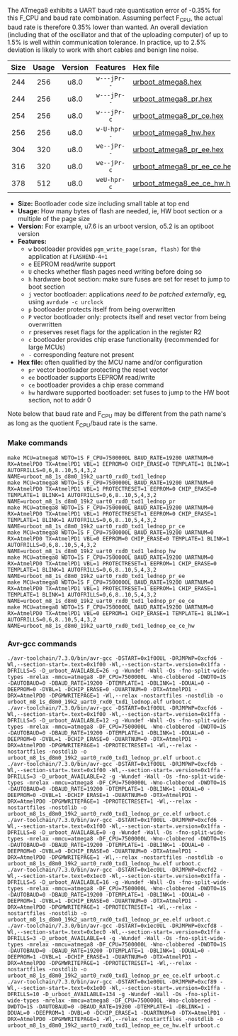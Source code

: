 The ATmega8 exhibits a UART baud rate quantisation error of -0.35% for this F_CPU and baud rate combination. Assuming perfect F<sub>CPU</sub>, the actual baud rate is therefore 0.35% lower than wanted. An overall deviation (including that of the oscillator and that of the uploading computer) of up to 1.5% is well within communication tolerance. In practice, up to 2.5% deviation is likely to work with short cables and benign line noise.

|Size|Usage|Version|Features|Hex file|
|:-:|:-:|:-:|:-:|:--|
|244|256|u8.0|`w---jPr--`|[urboot_atmega8.hex](https://raw.githubusercontent.com/stefanrueger/urboot.hex/main/cores/minicore/atmega8/watchdog_1_s/internal_oscillator/3750000_hz/9600_baud/uart0_rxd0_txd1/lednop/urboot_atmega8.hex)|
|244|256|u8.0|`w---jPr--`|[urboot_atmega8_pr.hex](https://raw.githubusercontent.com/stefanrueger/urboot.hex/main/cores/minicore/atmega8/watchdog_1_s/internal_oscillator/3750000_hz/9600_baud/uart0_rxd0_txd1/lednop/urboot_atmega8_pr.hex)|
|254|256|u8.0|`w---jPr-c`|[urboot_atmega8_pr_ce.hex](https://raw.githubusercontent.com/stefanrueger/urboot.hex/main/cores/minicore/atmega8/watchdog_1_s/internal_oscillator/3750000_hz/9600_baud/uart0_rxd0_txd1/lednop/urboot_atmega8_pr_ce.hex)|
|256|256|u8.0|`w-U-hpr--`|[urboot_atmega8_hw.hex](https://raw.githubusercontent.com/stefanrueger/urboot.hex/main/cores/minicore/atmega8/watchdog_1_s/internal_oscillator/3750000_hz/9600_baud/uart0_rxd0_txd1/lednop/urboot_atmega8_hw.hex)|
|304|320|u8.0|`we--jPr--`|[urboot_atmega8_pr_ee.hex](https://raw.githubusercontent.com/stefanrueger/urboot.hex/main/cores/minicore/atmega8/watchdog_1_s/internal_oscillator/3750000_hz/9600_baud/uart0_rxd0_txd1/lednop/urboot_atmega8_pr_ee.hex)|
|316|320|u8.0|`we--jPr-c`|[urboot_atmega8_pr_ee_ce.hex](https://raw.githubusercontent.com/stefanrueger/urboot.hex/main/cores/minicore/atmega8/watchdog_1_s/internal_oscillator/3750000_hz/9600_baud/uart0_rxd0_txd1/lednop/urboot_atmega8_pr_ee_ce.hex)|
|378|512|u8.0|`weU-hpr-c`|[urboot_atmega8_ee_ce_hw.hex](https://raw.githubusercontent.com/stefanrueger/urboot.hex/main/cores/minicore/atmega8/watchdog_1_s/internal_oscillator/3750000_hz/9600_baud/uart0_rxd0_txd1/lednop/urboot_atmega8_ee_ce_hw.hex)|

- **Size:** Bootloader code size including small table at top end
- **Usage:** How many bytes of flash are needed, ie, HW boot section or a multiple of the page size
- **Version:** For example, u7.6 is an urboot version, o5.2 is an optiboot version
- **Features:**
  + `w` bootloader provides `pgm_write_page(sram, flash)` for the application at `FLASHEND-4+1`
  + `e` EEPROM read/write support
  + `U` checks whether flash pages need writing before doing so
  + `h` hardware boot section: make sure fuses are set for reset to jump to boot section
  + `j` vector bootloader: applications *need to be patched externally*, eg, using `avrdude -c urclock`
  + `p` bootloader protects itself from being overwritten
  + `P` vector bootloader only: protects itself and reset vector from being overwritten
  + `r` preserves reset flags for the application in the register R2
  + `c` bootloader provides chip erase functionality (recommended for large MCUs)
  + `-` corresponding feature not present
- **Hex file:** often qualified by the MCU name and/or configuration
  + `pr` vector bootloader protecting the reset vector
  + `ee` bootloader supports EEPROM read/write
  + `ce` bootloader provides a chip erase command
  + `hw` hardware supported bootloader: set fuses to jump to the HW boot section, not to addr 0


Note below that baud rate and F<sub>CPU</sub> may be different from the path name's as long as the quotient F<sub>CPU</sub>/baud rate is the same.

### Make commands
```
make MCU=atmega8 WDTO=1S F_CPU=7500000L BAUD_RATE=19200 UARTNUM=0 RX=AtmelPD0 TX=AtmelPD1 VBL=1 EEPROM=0 CHIP_ERASE=0 TEMPLATE=1 BLINK=1 AUTOFRILLS=0,6,8..10,5,4,3,2 NAME=urboot_m8_1s_d8m0_19k2_uart0_rxd0_txd1_lednop
make MCU=atmega8 WDTO=1S F_CPU=7500000L BAUD_RATE=19200 UARTNUM=0 RX=AtmelPD0 TX=AtmelPD1 VBL=1 PROTECTRESET=1 EEPROM=0 CHIP_ERASE=0 TEMPLATE=1 BLINK=1 AUTOFRILLS=0,6,8..10,5,4,3,2 NAME=urboot_m8_1s_d8m0_19k2_uart0_rxd0_txd1_lednop_pr
make MCU=atmega8 WDTO=1S F_CPU=7500000L BAUD_RATE=19200 UARTNUM=0 RX=AtmelPD0 TX=AtmelPD1 VBL=1 PROTECTRESET=1 EEPROM=0 CHIP_ERASE=1 TEMPLATE=1 BLINK=1 AUTOFRILLS=0,6,8..10,5,4,3,2 NAME=urboot_m8_1s_d8m0_19k2_uart0_rxd0_txd1_lednop_pr_ce
make MCU=atmega8 WDTO=1S F_CPU=7500000L BAUD_RATE=19200 UARTNUM=0 RX=AtmelPD0 TX=AtmelPD1 VBL=0 EEPROM=0 CHIP_ERASE=0 TEMPLATE=1 BLINK=1 AUTOFRILLS=0,6,8..10,5,4,3,2 NAME=urboot_m8_1s_d8m0_19k2_uart0_rxd0_txd1_lednop_hw
make MCU=atmega8 WDTO=1S F_CPU=7500000L BAUD_RATE=19200 UARTNUM=0 RX=AtmelPD0 TX=AtmelPD1 VBL=1 PROTECTRESET=1 EEPROM=1 CHIP_ERASE=0 TEMPLATE=1 BLINK=1 AUTOFRILLS=0,6,8..10,5,4,3,2 NAME=urboot_m8_1s_d8m0_19k2_uart0_rxd0_txd1_lednop_pr_ee
make MCU=atmega8 WDTO=1S F_CPU=7500000L BAUD_RATE=19200 UARTNUM=0 RX=AtmelPD0 TX=AtmelPD1 VBL=1 PROTECTRESET=1 EEPROM=1 CHIP_ERASE=1 TEMPLATE=1 BLINK=1 AUTOFRILLS=0,6,8..10,5,4,3,2 NAME=urboot_m8_1s_d8m0_19k2_uart0_rxd0_txd1_lednop_pr_ee_ce
make MCU=atmega8 WDTO=1S F_CPU=7500000L BAUD_RATE=19200 UARTNUM=0 RX=AtmelPD0 TX=AtmelPD1 VBL=0 EEPROM=1 CHIP_ERASE=1 TEMPLATE=1 BLINK=1 AUTOFRILLS=0,6,8..10,5,4,3,2 NAME=urboot_m8_1s_d8m0_19k2_uart0_rxd0_txd1_lednop_ee_ce_hw
```

### Avr-gcc commands
```
./avr-toolchain/7.3.0/bin/avr-gcc -DSTART=0x1f00UL -DRJMPWP=0xcfd6 -Wl,--section-start=.text=0x1f00 -Wl,--section-start=.version=0x1ffa -DFRILLS=5 -D_urboot_AVAILABLE=26 -g -Wundef -Wall -Os -fno-split-wide-types -mrelax -mmcu=atmega8 -DF_CPU=7500000L -Wno-clobbered -DWDTO=1S -DAUTOBAUD=0 -DBAUD_RATE=19200 -DTEMPLATE=1 -DBLINK=1 -DDUAL=0 -DEEPROM=0 -DVBL=1 -DCHIP_ERASE=0 -DUARTNUM=0 -DTX=AtmelPD1 -DRX=AtmelPD0 -DPGMWRITEPAGE=1 -Wl,--relax -nostartfiles -nostdlib -o urboot_m8_1s_d8m0_19k2_uart0_rxd0_txd1_lednop.elf urboot.c
./avr-toolchain/7.3.0/bin/avr-gcc -DSTART=0x1f00UL -DRJMPWP=0xcfd6 -Wl,--section-start=.text=0x1f00 -Wl,--section-start=.version=0x1ffa -DFRILLS=5 -D_urboot_AVAILABLE=12 -g -Wundef -Wall -Os -fno-split-wide-types -mrelax -mmcu=atmega8 -DF_CPU=7500000L -Wno-clobbered -DWDTO=1S -DAUTOBAUD=0 -DBAUD_RATE=19200 -DTEMPLATE=1 -DBLINK=1 -DDUAL=0 -DEEPROM=0 -DVBL=1 -DCHIP_ERASE=0 -DUARTNUM=0 -DTX=AtmelPD1 -DRX=AtmelPD0 -DPGMWRITEPAGE=1 -DPROTECTRESET=1 -Wl,--relax -nostartfiles -nostdlib -o urboot_m8_1s_d8m0_19k2_uart0_rxd0_txd1_lednop_pr.elf urboot.c
./avr-toolchain/7.3.0/bin/avr-gcc -DSTART=0x1f00UL -DRJMPWP=0xcfdb -Wl,--section-start=.text=0x1f00 -Wl,--section-start=.version=0x1ffa -DFRILLS=3 -D_urboot_AVAILABLE=2 -g -Wundef -Wall -Os -fno-split-wide-types -mrelax -mmcu=atmega8 -DF_CPU=7500000L -Wno-clobbered -DWDTO=1S -DAUTOBAUD=0 -DBAUD_RATE=19200 -DTEMPLATE=1 -DBLINK=1 -DDUAL=0 -DEEPROM=0 -DVBL=1 -DCHIP_ERASE=1 -DUARTNUM=0 -DTX=AtmelPD1 -DRX=AtmelPD0 -DPGMWRITEPAGE=1 -DPROTECTRESET=1 -Wl,--relax -nostartfiles -nostdlib -o urboot_m8_1s_d8m0_19k2_uart0_rxd0_txd1_lednop_pr_ce.elf urboot.c
./avr-toolchain/7.3.0/bin/avr-gcc -DSTART=0x1f00UL -DRJMPWP=0xcfd6 -Wl,--section-start=.text=0x1f00 -Wl,--section-start=.version=0x1ffa -DFRILLS=8 -D_urboot_AVAILABLE=0 -g -Wundef -Wall -Os -fno-split-wide-types -mrelax -mmcu=atmega8 -DF_CPU=7500000L -Wno-clobbered -DWDTO=1S -DAUTOBAUD=0 -DBAUD_RATE=19200 -DTEMPLATE=1 -DBLINK=1 -DDUAL=0 -DEEPROM=0 -DVBL=0 -DCHIP_ERASE=0 -DUARTNUM=0 -DTX=AtmelPD1 -DRX=AtmelPD0 -DPGMWRITEPAGE=1 -Wl,--relax -nostartfiles -nostdlib -o urboot_m8_1s_d8m0_19k2_uart0_rxd0_txd1_lednop_hw.elf urboot.c
./avr-toolchain/7.3.0/bin/avr-gcc -DSTART=0x1ec0UL -DRJMPWP=0xcfd2 -Wl,--section-start=.text=0x1ec0 -Wl,--section-start=.version=0x1ffa -DFRILLS=5 -D_urboot_AVAILABLE=16 -g -Wundef -Wall -Os -fno-split-wide-types -mrelax -mmcu=atmega8 -DF_CPU=7500000L -Wno-clobbered -DWDTO=1S -DAUTOBAUD=0 -DBAUD_RATE=19200 -DTEMPLATE=1 -DBLINK=1 -DDUAL=0 -DEEPROM=1 -DVBL=1 -DCHIP_ERASE=0 -DUARTNUM=0 -DTX=AtmelPD1 -DRX=AtmelPD0 -DPGMWRITEPAGE=1 -DPROTECTRESET=1 -Wl,--relax -nostartfiles -nostdlib -o urboot_m8_1s_d8m0_19k2_uart0_rxd0_txd1_lednop_pr_ee.elf urboot.c
./avr-toolchain/7.3.0/bin/avr-gcc -DSTART=0x1ec0UL -DRJMPWP=0xcfd8 -Wl,--section-start=.text=0x1ec0 -Wl,--section-start=.version=0x1ffa -DFRILLS=3 -D_urboot_AVAILABLE=4 -g -Wundef -Wall -Os -fno-split-wide-types -mrelax -mmcu=atmega8 -DF_CPU=7500000L -Wno-clobbered -DWDTO=1S -DAUTOBAUD=0 -DBAUD_RATE=19200 -DTEMPLATE=1 -DBLINK=1 -DDUAL=0 -DEEPROM=1 -DVBL=1 -DCHIP_ERASE=1 -DUARTNUM=0 -DTX=AtmelPD1 -DRX=AtmelPD0 -DPGMWRITEPAGE=1 -DPROTECTRESET=1 -Wl,--relax -nostartfiles -nostdlib -o urboot_m8_1s_d8m0_19k2_uart0_rxd0_txd1_lednop_pr_ee_ce.elf urboot.c
./avr-toolchain/7.3.0/bin/avr-gcc -DSTART=0x1e00UL -DRJMPWP=0xcf89 -Wl,--section-start=.text=0x1e00 -Wl,--section-start=.version=0x1ffa -DFRILLS=10 -D_urboot_AVAILABLE=134 -g -Wundef -Wall -Os -fno-split-wide-types -mrelax -mmcu=atmega8 -DF_CPU=7500000L -Wno-clobbered -DWDTO=1S -DAUTOBAUD=0 -DBAUD_RATE=19200 -DTEMPLATE=1 -DBLINK=1 -DDUAL=0 -DEEPROM=1 -DVBL=0 -DCHIP_ERASE=1 -DUARTNUM=0 -DTX=AtmelPD1 -DRX=AtmelPD0 -DPGMWRITEPAGE=1 -Wl,--relax -nostartfiles -nostdlib -o urboot_m8_1s_d8m0_19k2_uart0_rxd0_txd1_lednop_ee_ce_hw.elf urboot.c
```

